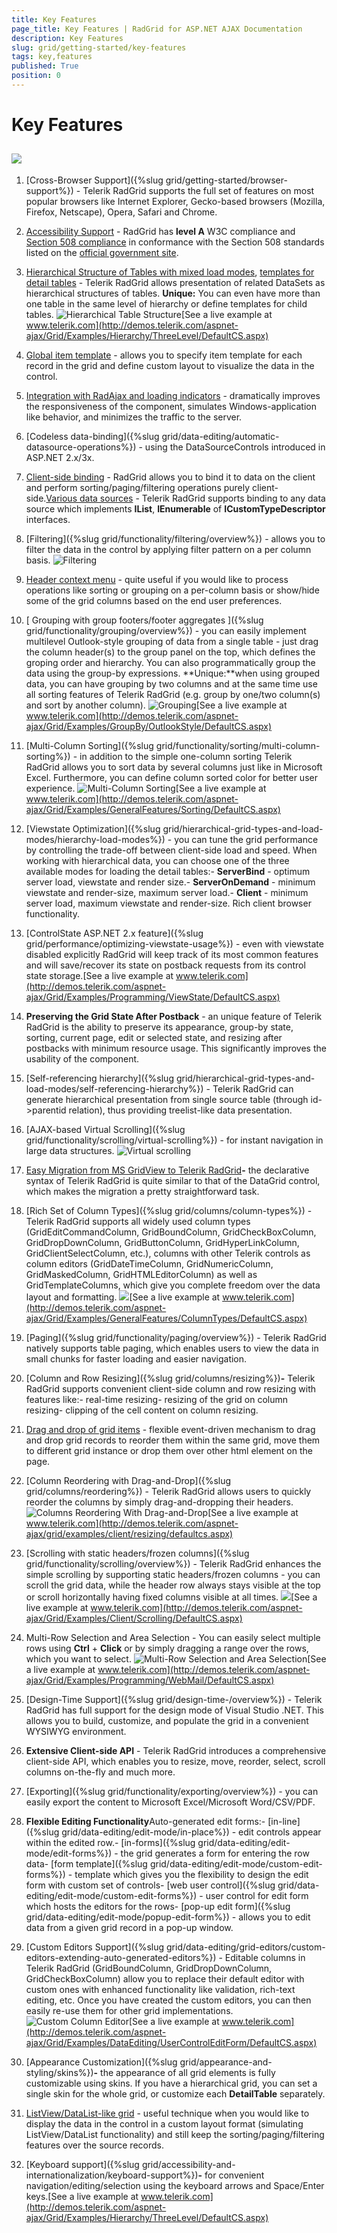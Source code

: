 ```yaml
---
title: Key Features
page_title: Key Features | RadGrid for ASP.NET AJAX Documentation
description: Key Features
slug: grid/getting-started/key-features
tags: key,features
published: True
position: 0
---
```


# Key Features



## ![](images/grd_radgrid_default_thumb.png)

1. [Cross-Browser Support]({%slug grid/getting-started/browser-support%}) - Telerik RadGrid supports the full set of features on most popular browsers like Internet Explorer, Gecko-based browsers (Mozilla, Firefox, Netscape), Opera, Safari and Chrome.

1. [Accessibility Support](http://www.telerik.com/help/aspnet-ajax/grid-accessibility-compliance.html) - RadGrid has **level A** W3C compliance and [Section 508 compliance](http://demos.telerik.com/aspnet-ajax/grid/examples/generalfeatures/accessibility/defaultcs.aspx) in conformance with the Section 508 standards listed on the [official government site](http://www.section508.gov/).

1. [Hierarchical Structure of Tables with mixed load modes](http://demos.telerik.com/aspnet-ajax/grid/examples/hierarchy/hierarchyloadmodemixed/defaultcs.aspx), [templates for detail tables](http://demos.telerik.com/ASPNET/Prometheus/Grid/Examples/Hierarchy/NestedViewTemplate/DefaultCS.aspx) - Telerik RadGrid allows presentation of related DataSets as hierarchical structures of tables. **Unique:** You can even have more than one table in the same level of hierarchy or define templates for child tables.
![Hierarchical Table Structure](images/grd_rg_features_1_01.gif)[See a live example at www.telerik.com](http://demos.telerik.com/aspnet-ajax/Grid/Examples/Hierarchy/ThreeLevel/DefaultCS.aspx)

1. [Global item template](http://demos.telerik.com/ASPNET/Prometheus/Grid/Examples/GeneralFeatures/CardView/DefaultCS.aspx) - allows you to specify item template for each record in the grid and define custom layout to visualize the data in the control.

1. [Integration with RadAjax and loading indicators](3211B7CB-2CFC-46E9-A150-8B52B227DC52) - dramatically improves the responsiveness of the component, simulates Windows-application like behavior, and minimizes the traffic to the server.

1. [Codeless data-binding]({%slug grid/data-editing/automatic-datasource-operations%}) - using the DataSourceControls introduced in ASP.NET 2.x/3x.

1. [Client-side binding](http://demos.telerik.com/ASPNET/Prometheus/Grid/Examples/Client/DataBinding/DefaultCS.aspx) - RadGrid allows you to bind it to data on the client and perform sorting/paging/filtering operations purely client-side.[Various data sources](http://demos.telerik.com/ASPNET/Prometheus/Grid/Examples/Programming/Binding/DefaultCS.aspx) - Telerik RadGrid supports binding to any data source which implements **IList**, **IEnumerable** of **ICustomTypeDescriptor** interfaces.

1. [Filtering]({%slug grid/functionality/filtering/overview%}) - allows you to filter the data in the control by applying filter pattern on a per column basis.
![Filtering](images/grd_Filtering.png)

1. [Header context menu](http://demos.telerik.com/ASPNET/Prometheus/Grid/Examples/GeneralFeatures/HeaderContextMenu/DefaultCS.aspx) - quite useful if you would like to process operations like sorting or grouping on a per-column basis or show/hide some of the grid columns based on the end user preferences.

1. [ Grouping with group footers/footer aggregates ]({%slug grid/functionality/grouping/overview%}) - you can easily implement multilevel Outlook-style grouping of data from a single table - just drag the column header(s) to the group panel on the top, which defines the groping order and hierarchy. You can also programmatically group the data using the group-by expressions. **Unique:**when using grouped data, you can have grouping by two columns and at the same time use all sorting features of Telerik RadGrid (e.g. group by one/two column(s) and sort by another column).
![Grouping](images/grd_Grouping.png)[See a live example at www.telerik.com](http://demos.telerik.com/aspnet-ajax/Grid/Examples/GroupBy/OutlookStyle/DefaultCS.aspx)

1. [Multi-Column Sorting]({%slug grid/functionality/sorting/multi-column-sorting%}) - in addition to the simple one-column sorting Telerik RadGrid allows you to sort data by several columns just like in Microsoft Excel. Furthermore, you can define column sorted color for better user experience.
![Multi-Column Sorting](images/grd_MultiColumnSort.png)[See a live example at www.telerik.com](http://demos.telerik.com/aspnet-ajax/Grid/Examples/GeneralFeatures/Sorting/DefaultCS.aspx)

1. [Viewstate Optimization]({%slug grid/hierarchical-grid-types-and-load-modes/hierarchy-load-modes%}) - you can tune the grid performance by controlling the trade-off between client-side load and speed. When working with hierarchical data, you can choose one of the three available modes for loading the detail tables:- **ServerBind** - optimum server load, viewstate and render size.- **ServerOnDemand** - minimum viewstate and render-size, maximum server load.- **Client** - minimum server load, maximum viewstate and render-size. Rich client browser functionality.

1. [ControlState ASP.NET 2.x feature]({%slug grid/performance/optimizing-viewstate-usage%}) - even with viewstate disabled explicitly RadGrid will keep track of its most common features and will save/recover its state on postback requests from its control state storage.[See a live example at www.telerik.com](http://demos.telerik.com/aspnet-ajax/Grid/Examples/Programming/ViewState/DefaultCS.aspx)

1. **Preserving the Grid State After Postback** - an unique feature of Telerik RadGrid is the ability to preserve its appearance, group-by state, sorting, current page, edit or selected state, and resizing after postbacks with minimum resource usage. This significantly improves the usability of the component.

1. [Self-referencing hierarchy]({%slug grid/hierarchical-grid-types-and-load-modes/self-referencing-hierarchy%}) - Telerik RadGrid can generate hierarchical presentation from single source table (through id->parentid relation), thus providing treelist-like data presentation.

1. [AJAX-based Virtual Scrolling]({%slug grid/functionality/scrolling/virtual-scrolling%}) - for instant navigation in large data structures.
![Virtual scrolling](images/GoogleStyleScroll.PNG)

1. [Easy Migration from MS GridView to Telerik RadGrid](http://demos.telerik.com/aspnet-ajax/Grid/Examples/GeneralFeatures/Migration/DefaultCS.aspx)**-** the declarative syntax of Telerik RadGrid is quite similar to that of the DataGrid control, which makes the migration a pretty straightforward task.

1. [Rich Set of Column Types]({%slug grid/columns/column-types%}) - Telerik RadGrid supports all widely used column types (GridEditCommandColumn, GridBoundColumn, GridCheckBoxColumn, GridDropDownColumn, GridButtonColumn, GridHyperLinkColumn, GridClientSelectColumn, etc.), columns with other Telerik controls as column editors (GridDateTimeColumn, GridNumericColumn, GridMaskedColumn, GridHTMLEditorColumn) as well as GridTemplateColumns, which give you complete freedom over the data layout and formatting.
![](images/grd_ColumnTypes.gif)[See a live example at www.telerik.com](http://demos.telerik.com/aspnet-ajax/Grid/Examples/GeneralFeatures/ColumnTypes/DefaultCS.aspx)

1. [Paging]({%slug grid/functionality/paging/overview%}) - Telerik RadGrid natively supports table paging, which enables users to view the data in small chunks for faster loading and easier navigation.

1. [Column and Row Resizing]({%slug grid/columns/resizing%})**-** Telerik RadGrid supports convenient client-side column and row resizing with features like:- real-time resizing- resizing of the grid on column resizing- clipping of the cell content on column resizing.

1. [Drag and drop of grid items](http://demos.telerik.com/ASPNET/Prometheus/Grid/Examples/Programming/DragAndDrop/DefaultCS.aspx) - flexible event-driven mechanism to drag and drop grid records to reorder them within the same grid, move them to different grid instance or drop them over other html element on the page.

1. [Column Reordering with Drag-and-Drop]({%slug grid/columns/reordering%}) - Telerik RadGrid allows users to quickly reorder the columns by simply drag-and-dropping their headers.
![Columns Reordering With Drag-and-Drop](images/grd_ReorderColumns.png)[See a live example at www.telerik.com](http://demos.telerik.com/aspnet-ajax/grid/examples/client/resizing/defaultcs.aspx)

1. [Scrolling with static headers/frozen columns]({%slug grid/functionality/scrolling/overview%}) - Telerik RadGrid enhances the simple scrolling by supporting static headers/frozen columns - you can scroll the grid data, while the header row always stays visible at the top or scroll horizontally having fixed columns visible at all times.
![](images/grd_StaticHeaders.gif)[See a live example at www.telerik.com](http://demos.telerik.com/aspnet-ajax/Grid/Examples/Client/Scrolling/DefaultCS.aspx)

1. Multi-Row Selection and Area Selection - You can easily select multiple rows using **Ctrl** + **Click** or by simply dragging a range over the rows, which you want to select.
![Multi-Row Selection and Area Selection](images/grd_rg_features_1_08.gif)[See a live example at www.telerik.com](http://demos.telerik.com/aspnet-ajax/Grid/Examples/Programming/WebMail/DefaultCS.aspx)

1. [Design-Time Support]({%slug grid/design-time-/overview%}) - Telerik RadGrid has full support for the design mode of Visual Studio .NET. This allows you to build, customize, and populate the grid in a convenient WYSIWYG environment.

1. **Extensive Client-side API** - Telerik RadGrid introduces a comprehensive client-side API, which enables you to resize, move, reorder, select, scroll columns on-the-fly and much more.

1. [Exporting]({%slug grid/functionality/exporting/overview%}) - you can easily export the content to Microsoft Excel/Microsoft Word/CSV/PDF.

1. **Flexible Editing Functionality**Auto-generated edit forms:- [in-line]({%slug grid/data-editing/edit-mode/in-place%}) - edit controls appear within the edited row.- [in-forms]({%slug grid/data-editing/edit-mode/edit-forms%}) - the grid generates a form for entering the row data- [form template]({%slug grid/data-editing/edit-mode/custom-edit-forms%}) - template which gives you the flexibility to design the edit form with custom set of controls- [web user control]({%slug grid/data-editing/edit-mode/custom-edit-forms%}) - user control for edit form which hosts the editors for the rows- [pop-up edit form]({%slug grid/data-editing/edit-mode/popup-edit-form%}) - allows you to edit data from a given grid record in a pop-up window.

1. [Custom Editors Support]({%slug grid/data-editing/grid-editors/custom-editors-extending-auto-generated-editors%}) - Editable columns in Telerik RadGrid (GridBoundColumn, GridDropDownColumn, GridCheckBoxColumn) allow you to replace their default editor with custom ones with enhanced functionality like validation, rich-text editing, etc. Once you have created the custom editors, you can then easily re-use them for other grid implementations.
![Custom Column Editor](images/grd_customEditors.png)[See a live example at www.telerik.com](http://demos.telerik.com/aspnet-ajax/Grid/Examples/DataEditing/UserControlEditForm/DefaultCS.aspx)

1. [Appearance Customization]({%slug grid/appearance-and-styling/skins%})**-** the appearance of all grid elements is fully customizable using skins. If you have a hierarchical grid, you can set a single skin for the whole grid, or customize each **DetailTable** separately.

1. [ListView/DataList-like grid](http://demos.telerik.com/ASPNET/Prometheus/Grid/Examples/Programming/ListView/DefaultCS.aspx) - useful technique when you would like to display the data in the control in a custom layout format (simulating ListView/DataList functionality) and still keep the sorting/paging/filtering features over the source records.

1. [Keyboard support]({%slug grid/accessibility-and-internationalization/keyboard-support%})**-** for convenient navigation/editing/selection using the keyboard arrows and Space/Enter keys.[See a live example at www.telerik.com](http://demos.telerik.com/aspnet-ajax/Grid/Examples/Hierarchy/ThreeLevel/DefaultCS.aspx)
